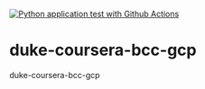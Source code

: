 [![Python application test with Github Actions](https://github.com/zyd5csi8/duke-coursera-bcc-gcp/actions/workflows/main.yml/badge.svg)](https://github.com/zyd5csi8/duke-coursera-bcc-gcp/actions/workflows/main.yml)

# duke-coursera-bcc-gcp
duke-coursera-bcc-gcp
